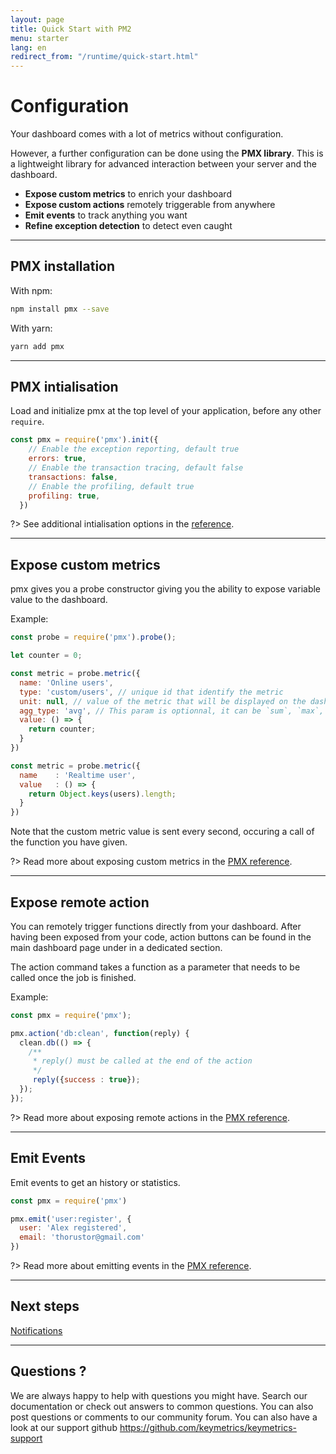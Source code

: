 ```yaml
---
layout: page
title: Quick Start with PM2
menu: starter
lang: en
redirect_from: "/runtime/quick-start.html"
---
```


# Configuration

Your dashboard comes with a lot of metrics without configuration.

However, a further configuration can be done using the **PMX library**. This is a lightweight library for advanced interaction between your server and the dashboard.

- **Expose custom metrics** to enrich your dashboard
- **Expose custom actions** remotely triggerable from anywhere
- **Emit events** to track anything you want
- **Refine exception detection** to detect even caught

---

## PMX installation

With npm:

```bash
npm install pmx --save
```

With yarn:

```bash
yarn add pmx
```

---

## PMX intialisation

Load and initialize pmx at the top level of your application, before any other `require`.

```javascript
const pmx = require('pmx').init({
    // Enable the exception reporting, default true
    errors: true,
    // Enable the transaction tracing, default false
    transactions: false,
    // Enable the profiling, default true
    profiling: true,
  })
```

?> See additional intialisation options in the [reference]({{site.baseurl}}/monitoring/reference/pmx.md).

---

## Expose custom metrics

pmx gives you a probe constructor giving you the ability to expose variable value to the dashboard.

Example:

```javascript
const probe = require('pmx').probe();

let counter = 0;

const metric = probe.metric({
  name: 'Online users',
  type: 'custom/users', // unique id that identify the metric
  unit: null, // value of the metric that will be displayed on the dashboard
  agg_type: 'avg', // This param is optionnal, it can be `sum`, `max`, `min`, `avg` (default) or `none`. It will impact the way the probe data are aggregated. Use `none` if this is irrelevant (eg: constant or string value).
  value: () => {
    return counter;
  }
})

const metric = probe.metric({
  name    : 'Realtime user',
  value   : () => {
    return Object.keys(users).length;
  }
})
```

Note that the custom metric value is sent every second, occuring a call of the function you have given.

?> Read more about exposing custom metrics in the [PMX reference]({{site.baseurl}}/monitoring/reference/pmx-api).

---

## Expose remote action

You can remotely trigger functions directly from your dashboard. After having been exposed from your code, action buttons can be found in the main dashboard page under in a dedicated section.

The action command takes a function as a parameter that needs to be called once the job is finished.

Example:

```javascript
const pmx = require('pmx');

pmx.action('db:clean', function(reply) {
  clean.db(() => {
    /**
     * reply() must be called at the end of the action
     */
     reply({success : true});
  });
});
```

?> Read more about exposing remote actions in the [PMX reference]({{site.baseurl}}/monitoring/reference/pmx-api).

---

## Emit Events

Emit events to get an history or statistics.

```javascript
const pmx = require('pmx')

pmx.emit('user:register', {
  user: 'Alex registered',
  email: 'thorustor@gmail.com'
})
```

?> Read more about emitting events in the [PMX reference]({{site.baseurl}}/monitoring/reference/pmx-api).

---

## Next steps

[Notifications](monitoring/guide/notifications.md)

---

## Questions ?

We are always happy to help with questions you might have. Search our documentation or check out answers to common questions. You can also post questions or comments to our community forum. You can also have a look at our support github https://github.com/keymetrics/keymetrics-support